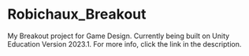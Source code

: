 # Robichaux_Breakout
My Breakout project for Game Design. Currently being built on Unity Education Version 2023.1. For more info, click the link in the description.
